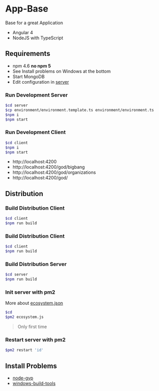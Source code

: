 App-Base
===========

Base for a great Application

- Angular 4
- NodeJS with TypeScript

Requirements
-----------
* npm 4.6 **no npm 5**
* See Install problems on Windows at the bottom
* Start MongoDB
* Edit configuration in [server](https://github.com/AgoraBinaria/app-base/blob/master/server/README.md#configure)

### Run Development Server
```bash
$cd server
$cp environment/environment.template.ts environment/environment.ts
$npm i
$npm start
```

### Run Development Client
```bash
$cd client
$npm i
$npm start
```

- http://localhost:4200
- http://localhost:4200/god/bigbang
- http://localhost:4200/god/organizations
- http://localhost:4200/god/


Distribution
------------
### Build Distribution Client
```bash
$cd client
$npm run build
```

### Build Distribution Client
```bash
$cd client
$npm run build
```

### Build Distribution Server
```bash
$cd server
$npm run build
```

### Init server with pm2 
More about [ecosystem.json](http://pm2.keymetrics.io/docs/usage/pm2-doc-single-page/#ecosystemjson)
```bash
$cd
$pm2 ecosystem.js
```
> Only first time

### Restart server with pm2
```bash
$pm2 restart 'id'
```


## Install Problems
* [node-gyp](https://github.com/nodejs/node-gyp)
* [windows-build-tools](https://github.com/felixrieseberg/windows-build-tools/issues/20)
